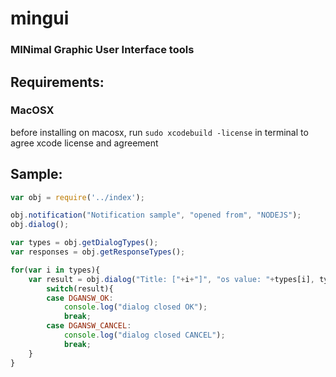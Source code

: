 mingui
=========
### MINimal Graphic User Interface tools

Requirements:
----------
### MacOSX
before installing on macosx, run ```sudo xcodebuild -license``` in terminal to agree xcode license and agreement

Sample:
----------
```javascript
var obj = require('../index');

obj.notification("Notification sample", "opened from", "NODEJS");
obj.dialog();

var types = obj.getDialogTypes();
var responses = obj.getResponseTypes();

for(var i in types){
	var result = obj.dialog("Title: ["+i+"]", "os value: "+types[i], types[i]);
		switch(result){
		case DGANSW_OK:
			console.log("dialog closed OK");
			break;
		case DGANSW_CANCEL:
			console.log("dialog closed CANCEL");
			break;
	}
}
```